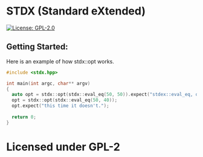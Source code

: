 # STDX (Standard eXtended)

[![License: GPL-2.0](https://img.shields.io/badge/license-GPL--2.0-blue.svg)](LICENSE)

## Getting Started:

Here is an example of how stdx::opt works.

```cpp
#include <stdx.hpp>

int main(int argc, char** argv)
{
  auto opt = stdx::opt(stdx::eval_eq(50, 50)).expect("stdex::eval_eq, does not match!");
  opt = stdx::opt(stdx::eval_eq(50, 40));
  opt.expect("this time it doesn't.");
  
  return 0;
}
```

# Licensed under GPL-2

